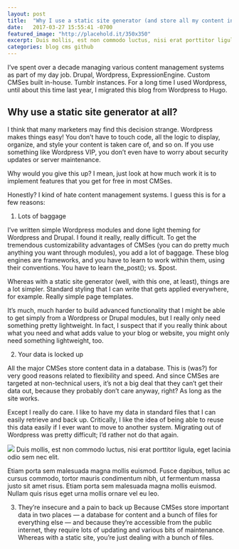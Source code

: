 ```yaml
---
layout: post
title:  "Why I use a static site generator (and store all my content in a public Git repo)"
date:   2017-03-27 15:55:41 -0700
featured_image: "http://placehold.it/350x350"
excerpt: Duis mollis, est non commodo luctus, nisi erat porttitor ligula, eget lacinia odio sem nec elit.
categories: blog cms github
---
```

I’ve spent over a decade managing various content management systems as part of my day job. Drupal, Wordpress, ExpressionEngine. Custom CMSes built in-house. Tumblr instances. For a long time I used Wordpress, until about this time last year, I migrated this blog from Wordpress to Hugo.

<h2>Why use a static site generator at all?</h2>
I think that many marketers may find this decision strange. Wordpress makes things easy! You don’t have to touch code, all the logic to display, organize, and style your content is taken care of, and so on. If you use something like Wordpress VIP, you don’t even have to worry about security updates or server maintenance.

Why would you give this up? I mean, just look at how much work it is to implement features that you get for free in most CMSes.

Honestly? I kind of hate content management systems. I guess this is for a few reasons:

1) Lots of baggage

I’ve written simple Wordpress modules and done light theming for Wordpress and Drupal. I found it really, really difficult. To get the tremendous customizability advantages of CMSes (you can do pretty much anything you want through modules), you add a lot of baggage. These blog engines are frameworks, and you have to learn to work within them, using their conventions. You have to learn the_post(); vs. $post.

Whereas with a static site generator (well, with this one, at least), things are a lot simpler. Standard styling that I can write that gets applied everywhere, for example. Really simple page templates.

It’s much, much harder to build advanced functionality that I might be able to get simply from a Wordpress or Drupal modules, but I really only need something pretty lightweight. In fact, I suspect that if you really think about what you need and what adds value to your blog or website, you might only need something lightweight, too.

2) Your data is locked up

All the major CMSes store content data in a database. This is (was?) for very good reasons related to flexibility and speed. And since CMSes are targeted at non-technical users, it’s not a big deal that they can’t get their data out, because they probably don’t care anyway, right? As long as the site works.

Except I really do care. I like to have my data in standard files that I can easily retrieve and back up. Critically, I like the idea of being able to reuse this data easily if I ever want to move to another system. Migrating out of Wordpress was pretty difficult; I’d rather not do that again.

<img src="http://placehold.it/320x240">
Duis mollis, est non commodo luctus, nisi erat porttitor ligula, eget lacinia odio sem nec elit.

Etiam porta sem malesuada magna mollis euismod. Fusce dapibus, tellus ac cursus commodo, tortor mauris condimentum nibh, ut fermentum massa justo sit amet risus. Etiam porta sem malesuada magna mollis euismod. Nullam quis risus eget urna mollis ornare vel eu leo.

3) They’re insecure and a pain to back up Because CMSes store important data in two places — a database for content and a bunch of files for everything else — and because they’re accessible from the public internet, they require lots of updating and various bits of maintenance. Whereas with a static site, you’re just dealing with a bunch of files.